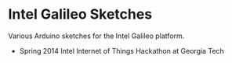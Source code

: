 Intel Galileo Sketches
======================

Various Arduino sketches for the Intel Galileo platform.

+ Spring 2014 Intel Internet of Things Hackathon at Georgia Tech
